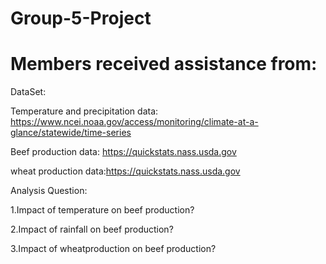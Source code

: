 # Group-5-Project
# Members received assistance from:




DataSet:

Temperature and precipitation data:  https://www.ncei.noaa.gov/access/monitoring/climate-at-a-glance/statewide/time-series

Beef production data:  https://quickstats.nass.usda.gov

wheat production data:https://quickstats.nass.usda.gov


Analysis Question:

1.Impact of temperature on beef production?

2.Impact of rainfall on beef production?

3.Impact of wheatproduction on beef production?

   
   
 




